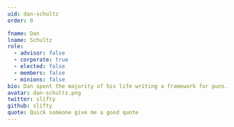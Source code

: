 ```yaml
---
uid: dan-schultz
order: 0

fname: Dan
lname: Schultz
role:
  - advisor: false
  - corporate: true
  - elected: false
  - members: false
  - minions: false
bio: Dan spent the majority of his life writing a framework for puns.
avatar: dan-schultz.png
twitter: slifty
github: slifty
quote: Quick someone give me a good quote
---
```

